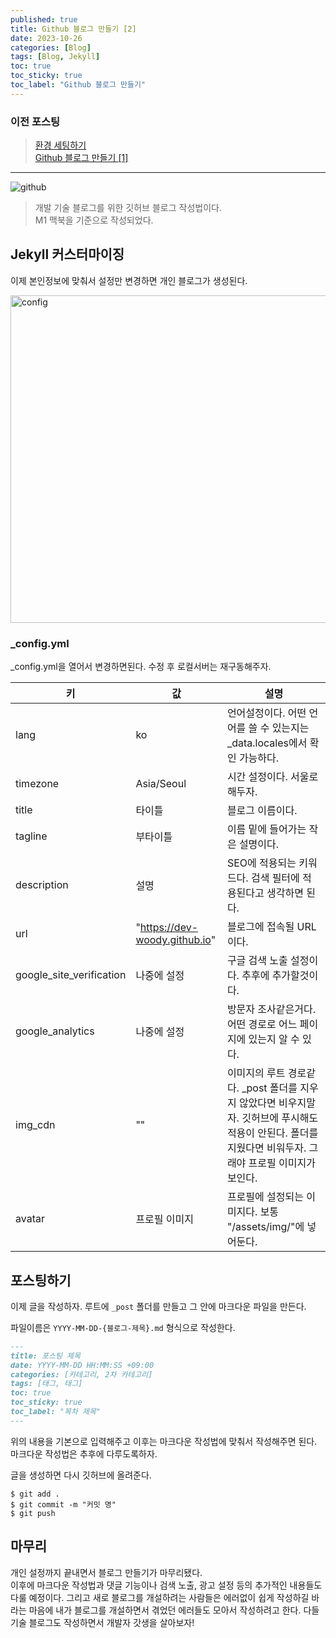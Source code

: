 ```yaml
---
published: true
title: Github 블로그 만들기 [2]
date: 2023-10-26
categories: [Blog]
tags: [Blog, Jekyll]
toc: true
toc_sticky: true
toc_label: "Github 블로그 만들기"
---
```


### 이전 포스팅

> [환경 세팅하기](https://dev-woody.github.io/posts/blog-config-setting/) <br> [Github 블로그 만들기 [1]](https://dev-woody.github.io/posts/make-github-blog-01/) <br>

---

<img alt="github" src="https://github.com/dev-woody/dev-woody.github.io/assets/87690037/d244244e-35ed-4480-b6d9-c1fcc5099e90" >

> 개발 기술 블로그를 위한 깃허브 블로그 작성법이다. <br>
> M1 맥북을 기준으로 작성되었다. <br>

## Jekyll 커스터마이징

이제 본인정보에 맞춰서 설정만 변경하면 개인 블로그가 생성된다.

<img width="524" alt="config" src="https://github.com/dev-woody/dev-woody.github.io/assets/87690037/c981ec5e-2813-4c9e-9eed-e0f2d53e92e9">

### \_config.yml

\_config.yml을 열어서 변경하면된다. 수정 후 로컬서버는 재구동해주자.

| 키                       | 값                            | 설명                                                                                                                                                        |
| ------------------------ | ----------------------------- | ----------------------------------------------------------------------------------------------------------------------------------------------------------- |
| lang                     | ko                            | 언어설정이다. 어떤 언어를 쓸 수 있는지는 \_data.locales에서 확인 가능하다.                                                                                  |
| timezone                 | Asia/Seoul                    | 시간 설정이다. 서울로 해두자.                                                                                                                               |
| title                    | 타이틀                        | 블로그 이름이다.                                                                                                                                            |
| tagline                  | 부타이틀                      | 이름 밑에 들어가는 작은 설명이다.                                                                                                                           |
| description              | 설명                          | SEO에 적용되는 키워드다. 검색 필터에 적용된다고 생각하면 된다.                                                                                              |
| url                      | "https://dev-woody.github.io" | 블로그에 접속될 URL이다.                                                                                                                                    |
| google_site_verification | 나중에 설정                   | 구글 검색 노출 설정이다. 추후에 추가할것이다.                                                                                                               |
| google_analytics         | 나중에 설정                   | 방문자 조사같은거다. 어떤 경로로 어느 페이지에 있는지 알 수 있다.                                                                                           |
| img_cdn                  | ""                            | 이미지의 루트 경로같다. \_post 폴더를 지우지 않았다면 비우지말자. 깃허브에 푸시해도 적용이 안된다. 폴더를 지웠다면 비워두자. 그래야 프로필 이미지가 보인다. |
| avatar                   | 프로필 이미지                 | 프로필에 설정되는 이미지다. 보통 "/assets/img/"에 넣어둔다.                                                                                                 |

## 포스팅하기

이제 글을 작성하자. 루트에 `_post` 폴더를 만들고 그 안에 마크다운 파일을 만든다.

파일이름은 `YYYY-MM-DD-{블로그-제목}.md` 형식으로 작성한다.

```markdown
---
title: 포스팅 제목
date: YYYY-MM-DD HH:MM:SS +09:00
categories: [카테고리, 2차 카테고리]
tags: [태그, 태그]
toc: true
toc_sticky: true
toc_label: "목차 제목"
---
```

위의 내용을 기본으로 입력해주고 이후는 마크다운 작성법에 맞춰서 작성해주면 된다.<br> 마크다운 작성법은 추후에 다루도록하자.

글을 생성하면 다시 깃허브에 올려준다.

```shell
$ git add .
$ git commit -m "커밋 명"
$ git push
```

## 마무리

개인 설정까지 끝내면서 블로그 만들기가 마무리됐다. <br>
이후에 마크다운 작성법과 댓글 기능이나 검색 노출, 광고 설정 등의 추가적인 내용들도 다룰 예정이다. 그리고 새로 블로그를 개설하려는 사람들은 에러없이 쉽게 작성하길 바라는 마음에 내가 블로그를 개설하면서 겪었던 에러들도 모아서 작성하려고 한다. 다들 기술 블로그도 작성하면서 개발자 갓생을 살아보자!
